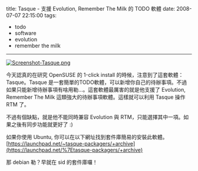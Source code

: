title: Tasque - 支援 Evolution, Remember The Milk 的 TODO 軟體
date: 2008-07-07 22:15:00
tags: 
- todo
- software
- evolution
- remember the milk
---

[![Screenshot-Tasque.png](http://farm4.static.flickr.com/3142/2645477329_f1cb684733_o.png)](http://www.flickr.com/photos/yurenju/2645477329/ "Flickr 上 yurenju 的 Screenshot-Tasque.png") 

今天認真的在研究 OpenSUSE 的 1-click install 的時候，注意到了這套軟體：Tasque。Tasque 是一套簡單的TODO軟體，可以新增你自己的待辦事項。不過如果只能新增待辦事項有啥用勒…。這套軟體最厲害的就是他支援了 Evolution, Remember The Milk 這類強大的待辦事項軟體。這樣就可以利用 Tasque 操作 RTM 了。

不過有個缺點，就是他不能同時兼容 Evolution 與 RTM，只能選擇其中一項。如果之後有同步功能就更好了 :)

如果你使用 Ubuntu, 你可以在以下網址找到套件庫簡易的安裝此軟體。
[https://launchpad.net/~tasque-packagers/+archive](https://launchpad.net/%7Etasque-packagers/+archive)

那 debian 勒？早就在 sid 的套件庫囉！